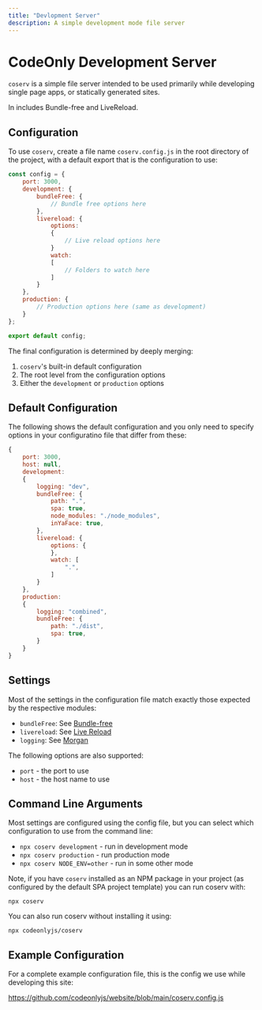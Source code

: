 ```yaml
---
title: "Devlopment Server"
description: A simple development mode file server
---
```


# CodeOnly Development Server

`coserv` is a simple file server intended to be used primarily 
while developing single page apps, or statically generated sites.

In includes Bundle-free and LiveReload.

## Configuration

To use `coserv`, create a file name `coserv.config.js` in the 
root directory of the project, with a default export that is the
configuration to use:

```js
const config = {
    port: 3000,
    development: {
        bundleFree: {
            // Bundle free options here
        },
        livereload: {
            options:
            {
                // Live reload options here
            }
            watch: 
            [
                // Folders to watch here
            ]
        }
    },
    production: {
        // Production options here (same as development)
    }
};

export default config;
```

The final configuration is determined by deeply merging:

1. `coserv`'s built-in default configuration
2. The root level from the configuration options
3. Either the `development` or `production` options

## Default Configuration

The following shows the default configuration and you only need
to specify options in your configuratino file that differ from
these:

```js
{
    port: 3000,
    host: null,
    development: 
    {
        logging: "dev",
        bundleFree: {
            path: ".",
            spa: true,
            node_modules: "./node_modules",
            inYaFace: true,
        },
        livereload: {
            options: {
            },
            watch: [
                ".",
            ]
        }
    },
    production: 
    {
        logging: "combined",
        bundleFree: {
            path: "./dist",
            spa: true,
        }
    }
}
```


## Settings

Most of the settings in the configuration file match exactly those
expected by the respective modules:

* `bundleFree`: See [Bundle-free](bundle-free)
* `livereload`: See [Live Reload](https://www.npmjs.com/package/livereload)
* `logging`: See [Morgan](https://www.npmjs.com/package/morgan)

The following options are also supported:

* `port` - the port to use
* `host` - the host name to use



## Command Line Arguments

Most settings are configured using the config file, but you can select
which configuration to use from the command line:

* `npx coserv development` - run in development mode
* `npx coserv production` - run production mode
* `npx coserv NODE_ENV=other` - run in some other mode

Note, if you have `coserv` installed as an NPM package in your project
(as configured by the default SPA project template) you can run
coserv with:

`npx coserv`

You can also run coserv without installing it using:

`npx codeonlyjs/coserv`



## Example Configuration

For a complete example configuration file, this is the config we use 
while developing this site:

<https://github.com/codeonlyjs/website/blob/main/coserv.config.js>